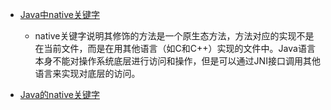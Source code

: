  - [Java中native关键字](http://blog.csdn.net/funneies/article/details/8949660)
    - native关键字说明其修饰的方法是一个原生态方法，方法对应的实现不是在当前文件，而是在用其他语言（如C和C++）实现的文件中。Java语言本身不能对操作系统底层进行访问和操作，但是可以通过JNI接口调用其他语言来实现对底层的访问。
    
 - [ Java的native关键字](http://blog.csdn.net/jiakw_1981/article/details/3073613)